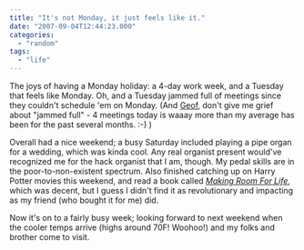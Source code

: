 ```yaml
---
title: "It's not Monday, it just feels like it."
date: "2007-09-04T12:44:23.000"
categories: 
  - "random"
tags: 
  - "life"
---
```


The joys of having a Monday holiday: a 4-day work week, and a Tuesday that feels like Monday. Oh, and a Tuesday jammed full of meetings since they couldn't schedule 'em on Monday. (And [Geof](http://gfmorris.net), don't give me grief about "jammed full" - 4 meetings today is waaay more than my average has been for the past several months. :-) )

Overall had a nice weekend; a busy Saturday included playing a pipe organ for a wedding, which was kinda cool. Any real organist present would've recognized me for the hack organist that I am, though. My pedal skills are in the poor-to-non-existent spectrum. Also finished catching up on Harry Potter movies this weekend, and read a book called _[Making Room For Life](http://www.amazon.com/Making-Room-Life-Lifestyles-Relationships/dp/0310250161/ref=pd_bbs_sr_1/104-5447859-1897506?ie=UTF8&s=books&qid=1188909757&sr=8-1)_, which was decent, but I guess I didn't find it as revolutionary and impacting as my friend (who bought it for me) did.

Now it's on to a fairly busy week; looking forward to next weekend when the cooler temps arrive (highs around 70F! Woohoo!) and my folks and brother come to visit.
